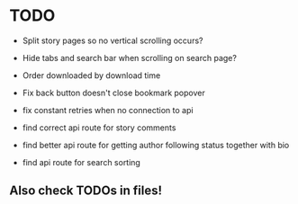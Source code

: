 # TODO

 - Split story pages so no vertical scrolling occurs?
 - Hide tabs and search bar when scrolling on search page?

 - Order downloaded by download time
 - Fix back button doesn't close bookmark popover
 - fix constant retries when no connection to api

 - find correct api route for story comments
 - find better api route for getting author following status together with bio
 - find api route for search sorting


## Also check TODOs in files!